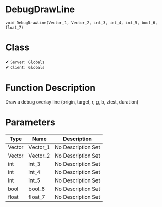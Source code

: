 # DebugDrawLine
```
void DebugDrawLine(Vector_1, Vector_2, int_3, int_4, int_5, bool_6, float_7)
```
# Class
✔ `Server: Globals`  
✔ `Client: Globals`  

# Function Description
Draw a debug overlay line (origin, target, r, g, b, ztest, duration)
# Parameters
Type|Name|Description
--|--|--
Vector|Vector_1|No Description Set
Vector|Vector_2|No Description Set
int|int_3|No Description Set
int|int_4|No Description Set
int|int_5|No Description Set
bool|bool_6|No Description Set
float|float_7|No Description Set
